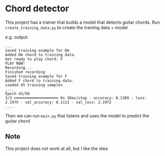 # Chord detector

This project has a trainer that builds a model that detects guitar chords.
Run `create_training_data.py` to create the training data + model

e.g. output: 
~~~
...
Saved training example for Dm
Added Dm chord to training data.
Get ready to play chord: F
PLAY NOW!
Recording...
Finished recording
Saved training example for F
Added F chord to training data.
Loaded 45 training samples
....
Epoch 43/50
3/3 ━━━━━━━━━━━━━━━━━━━━ 0s 36ms/step - accuracy: 0.1389 - loss: 2.1975 - val_accuracy: 0.1111 - val_loss: 2.1972
....
~~~

Then we can run `main.py` that listens and uses the model to predict the guitar chord

## Note
This project does not work at all, but I like the idea